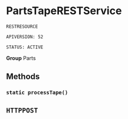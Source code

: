 # PartsTapeRESTService

`RESTRESOURCE`

`APIVERSION: 52`

`STATUS: ACTIVE`



**Group** Parts

## Methods
### `static processTape()`

`HTTPPOST`
---
